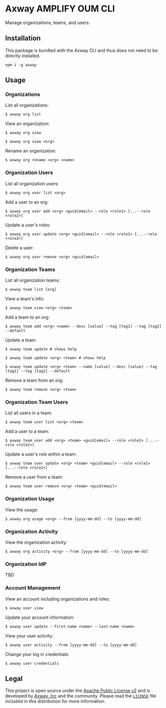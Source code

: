 # Axway AMPLIFY OUM CLI

Manage organizations, teams, and users.

## Installation

This package is bundled with the Axway CLI and thus does not need to be directly installed.

	npm i -g axway

## Usage

### Organizations

List all organizations:

	$ axway org list

View an organization:

	$ axway org view

	$ axway org view <org>

Rename an organization:

	$ axway org rename <org> <name>

### Organization Users

List all organization users:

	$ axway org user list <org>

Add a user to an org:

	$ axway org user add <org> <guid|email> --role <role1> [...--role <role2>]

Update a user's roles:

	$ axway org user update <org> <guid|email> --role <role1> [...--role <role2>]

Delete a user:

	$ axway org user remove <org> <guid|email>

### Organization Teams

List all organization teams:

	$ axway team list [org]

View a team's info:

	$ axway team view <org> <team>

Add a team to an org:

	$ axway team add <org> <name> --desc [value] --tag [tag1] --tag [tag2] --default

Update a team:

	$ axway team update # shows help

	$ axway team update <org> <team> # shows help

	$ axway team update <org> <team> --name [value] --desc [value] --tag [tag1] --tag [tag2] --default

Remove a team from an org:

	$ axway team remove <org> <team>

### Organization Team Users

List all users in a team:

	$ axway team user list <org> <team>

Add a user to a team:

	$ axway team user add <org> <team> <guid|email> --role <role1> [...--role <role2>]

Update a user's role within a team:

	$ axway team user update <org> <team> <guid|email> --role <role1> [...--role <role2>]

Remove a user from a team:

	$ axway team user remove <org> <team> <guid|email>

### Organization Usage

View the usage:

	$ axway org usage <org> --from [yyyy-mm-dd] --to [yyyy-mm-dd]

### Organization Activity

View the organization activity:

	$ axway org activity <org> --from [yyyy-mm-dd] --to [yyyy-mm-dd]

### Organization IdP

TBD

### Account Management

View an account including organizations and roles:

	$ axway user view

Update your account information:

	$ axway user update --first-name <name> --last-name <name>

View your user activity:

	$ axway user activity --from [yyyy-mm-dd] --to [yyyy-mm-dd]

Change your log in credentials:

	$ axway user credentials

## Legal

This project is open source under the [Apache Public License v2][1] and is developed by
[Axway, Inc](http://www.axway.com/) and the community. Please read the [`LICENSE`][1] file included
in this distribution for more information.

[1]: https://github.com/appcelerator/amplify-tooling/blob/master/packages/amplify-cli-auth/LICENSE

